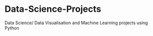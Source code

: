 # Data-Science-Projects
Data Science/ Data Visualisation and Machine Learning projects using Python
